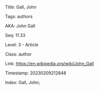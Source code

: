 Title:  Gall, John

Tags:   authors

AKA:    John Gall

Seq:    11.33

Level:  3 - Article

Class:  author

Link:   https://en.wikipedia.org/wiki/John_Gall

Timestamp: 20230209212848

Index:  Gall, John; 
